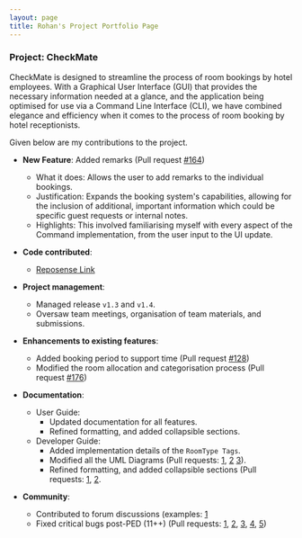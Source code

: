```yaml
---
layout: page
title: Rohan's Project Portfolio Page
---
```


### Project: CheckMate

CheckMate is designed to streamline the process of room bookings by hotel employees. With a Graphical User Interface (GUI) that provides the necessary information needed at a glance, and the application
being optimised for use via a Command Line Interface (CLI), we have combined elegance and efficiency when it comes to
the process of room booking by hotel receptionists.

Given below are my contributions to the project.

* **New Feature**: Added remarks (Pull request [#164](https://github.com/AY2324S1-CS2103T-F10-1/tp/pull/164))
  * What it does: Allows the user to add remarks to the individual bookings.
  * Justification: Expands the booking system's capabilities, allowing for the inclusion of additional, important information which could be specific guest requests or internal notes.
  * Highlights: This involved familiarising myself with every aspect of the Command implementation, from the user input to the UI update.

* **Code contributed**: 
  * [Reposense Link](https://nus-cs2103-ay2324s1.github.io/tp-dashboard/?search=RB9823&sort=groupTitle&sortWithin=title&timeframe=commit&mergegroup=&groupSelect=groupByRepos&breakdown=true&checkedFileTypes=docs~functional-code~test-code&since=2023-09-22)

* **Project management**:
  * Managed release `v1.3` and `v1.4`.
  * Oversaw team meetings, organisation of team materials, and submissions.

* **Enhancements to existing features**:
  * Added booking period to support time (Pull request [#128](https://github.com/AY2324S1-CS2103T-F10-1/tp/pull/128))
  * Modified the room allocation and categorisation process (Pull request [#176](https://github.com/AY2324S1-CS2103T-F10-1/tp/pull/176))

* **Documentation**:
  * User Guide:
    * Updated documentation for all features.
    * Refined formatting, and added collapsible sections.
  * Developer Guide:
    * Added implementation details of the `RoomType Tags`.
    * Modified all the UML Diagrams (Pull requests: [1](https://github.com/AY2324S1-CS2103T-F10-1/tp/pull/271), [2](https://github.com/AY2324S1-CS2103T-F10-1/tp/pull/273) [3](https://github.com/AY2324S1-CS2103T-F10-1/tp/pull/285)).
    * Refined formatting, and added collapsible sections (Pull requests: [1](https://github.com/AY2324S1-CS2103T-F10-1/tp/pull/276), [2](https://github.com/AY2324S1-CS2103T-F10-1/tp/pull/275). 

* **Community**:
  * Contributed to forum discussions (examples: [1](https://github.com/nus-cs2103-AY2324S1/forum/issues/263#issuecomment-1763438999)
  * Fixed critical bugs post-PED (11++) (Pull requests: [1](https://github.com/AY2324S1-CS2103T-F10-1/tp/pull/243), [2](https://github.com/AY2324S1-CS2103T-F10-1/tp/pull/247), [3](https://github.com/AY2324S1-CS2103T-F10-1/tp/pull/249), [4](https://github.com/AY2324S1-CS2103T-F10-1/tp/pull/251), [5](https://github.com/AY2324S1-CS2103T-F10-1/tp/pull/252))
